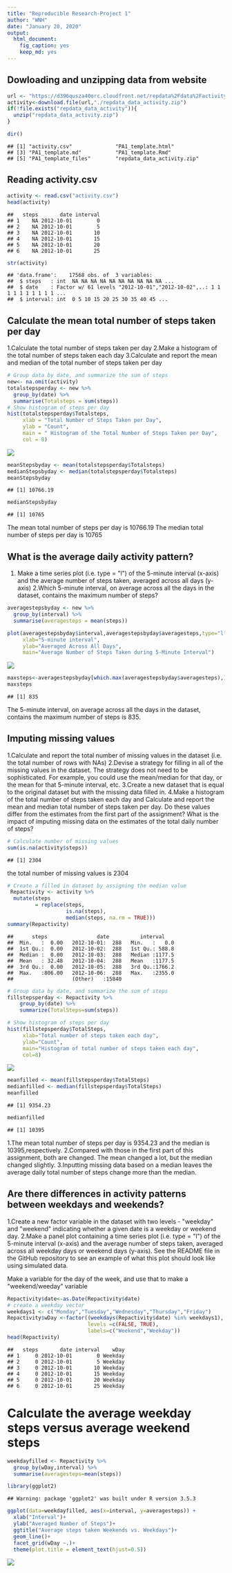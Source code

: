 ```yaml
---
title: "Reproducible Research-Project 1"
author: "WNH"
date: "January 20, 2020"
output: 
  html_document: 
    fig_caption: yes
    keep_md: yes
---
```




## Dowloading and unzipping data from website

```r
url <- "https://d396qusza40orc.cloudfront.net/repdata%2Fdata%2Factivity.zip"
activity<-download.file(url,"./repdata_data_activity.zip")
if(!file.exists("repdata_data_activity")){
  unzip("repdata_data_activity.zip")
}

dir()
```

```
## [1] "activity.csv"              "PA1_template.html"        
## [3] "PA1_template.md"           "PA1_template.Rmd"         
## [5] "PA1_template_files"        "repdata_data_activity.zip"
```

## Reading activity.csv


```r
activity <- read.csv("activity.csv")
head(activity)
```

```
##   steps       date interval
## 1    NA 2012-10-01        0
## 2    NA 2012-10-01        5
## 3    NA 2012-10-01       10
## 4    NA 2012-10-01       15
## 5    NA 2012-10-01       20
## 6    NA 2012-10-01       25
```

```r
str(activity)
```

```
## 'data.frame':	17568 obs. of  3 variables:
##  $ steps   : int  NA NA NA NA NA NA NA NA NA NA ...
##  $ date    : Factor w/ 61 levels "2012-10-01","2012-10-02",..: 1 1 1 1 1 1 1 1 1 1 ...
##  $ interval: int  0 5 10 15 20 25 30 35 40 45 ...
```
## Calculate the mean total number of steps taken per day
1.Calculate the total number of steps taken per day
2.Make a histogram of the total number of steps taken each day
3.Calculate and report the mean and median of the total number of steps taken per day

```r
# Group data by date, and summarize the sum of steps
new<- na.omit(activity)
totalstepsperday <- new %>%
  group_by(date) %>%
  summarise(Totalsteps = sum(steps))
# Show histogram of steps per day
hist(totalstepsperday$Totalsteps,
     xlab = "Total Number of Steps Taken per Day",
     ylab = "Count",
     main = " Histogram of the Total Number of Steps Taken per Day",
     col = 8)
```

![](PA1_template_files/figure-html/histogram-1.png)<!-- -->


```r
meanStepsbyday <- mean(totalstepsperday$Totalsteps)
medianStepsbyday <- median(totalstepsperday$Totalsteps)
meanStepsbyday
```

```
## [1] 10766.19
```

```r
medianStepsbyday
```

```
## [1] 10765
```
The mean total number of steps per day is 10766.19
The median total number of steps per day is 10765

## What is the average daily activity pattern?
1. Make a time series plot (i.e. type = "l") of the 5-minute interval (x-axis) and the average number of steps taken, averaged across all days (y-axis)
2.Which 5-minute interval, on average across all the days in the dataset, contains the maximum number of steps?


```r
averagestepsbyday <- new %>%
  group_by(interval) %>%
  summarise(averagesteps = mean(steps))
```


```r
plot(averagestepsbyday$interval,averagestepsbyday$averagesteps,type="l",
     xlab="5-minute interval",
     ylab="Averaged Across All Days",
     main="Average Number of Steps Taken during 5-Minute Interval")
```

![](PA1_template_files/figure-html/unnamed-chunk-5-1.png)<!-- -->


```r
maxsteps<-averagestepsbyday[which.max(averagestepsbyday$averagesteps),]$interval
maxsteps
```

```
## [1] 835
```
The 5-minute interval, on average across all the days in the dataset, contains the maximum number of steps is 835.

## Imputing missing values
1.Calculate and report the total number of missing values in the dataset (i.e. the total number of rows with NAs)
2.Devise a strategy for filling in all of the missing values in the dataset. The strategy does not need to be sophisticated. For example, you could use the mean/median for that day, or the mean for that 5-minute interval, etc.
3.Create a new dataset that is equal to the original dataset but with the missing data filled in.
4.Make a histogram of the total number of steps taken each day and Calculate and report the mean and median total number of steps taken per day. Do these values differ from the estimates from the first part of the assignment? What is the impact of imputing missing data on the estimates of the total daily number of steps?


```r
# Calculate number of missing values
sum(is.na(activity$steps))
```

```
## [1] 2304
```

the total number of missing values is 2304


```r
# Create a filled in dataset by assigning the median value 
 Repactivity <- activity %>%
  mutate(steps
         = replace(steps,
                   is.na(steps),
                   median(steps, na.rm = TRUE)))
summary(Repactivity)
```

```
##      steps                date          interval     
##  Min.   :  0.00   2012-10-01:  288   Min.   :   0.0  
##  1st Qu.:  0.00   2012-10-02:  288   1st Qu.: 588.8  
##  Median :  0.00   2012-10-03:  288   Median :1177.5  
##  Mean   : 32.48   2012-10-04:  288   Mean   :1177.5  
##  3rd Qu.:  0.00   2012-10-05:  288   3rd Qu.:1766.2  
##  Max.   :806.00   2012-10-06:  288   Max.   :2355.0  
##                   (Other)   :15840
```


```r
# Group data by date, and summarize the sum of steps
fillstepsperday <- Repactivity %>% 
    group_by(date) %>% 
    summarize(TotalSteps=sum(steps))

# Show histogram of steps per day
hist(fillstepsperday$TotalSteps, 
     xlab="Total number of steps taken each day", 
     ylab="Count", 
     main="Histogram of total number of steps taken each day",
     col=8)
```

![](PA1_template_files/figure-html/unnamed-chunk-9-1.png)<!-- -->


```r
meanfilled <- mean(fillstepsperday$TotalSteps)
medianfilled <- median(fillstepsperday$TotalSteps)
meanfilled
```

```
## [1] 9354.23
```

```r
medianfilled
```

```
## [1] 10395
```
1.The mean total number of steps per day is 9354.23 and the median is 10395,respectively. 
2.Compared with those in the first part of this assignment, both are changed. The mean changed a lot, but the median changed slightly.
3.Inputting missing data based on a median leaves the average daily total number of steps change more than the median.

## Are there differences in activity patterns between weekdays and weekends?
1.Create a new factor variable in the dataset with two levels - "weekday" and "weekend" indicating whether a given date is a weekday or weekend day.
2.Make a panel plot containing a time series plot (i.e. type = "l") of the 5-minute interval (x-axis) and the average number of steps taken, averaged across all weekday days or weekend days (y-axis). See the README file in the GitHub repository to see an example of what this plot should look like using simulated data.

Make a variable for the day of the week, and use that to make a "weekend/weeday" variable


```r
Repactivity$date<-as.Date(Repactivity$date)
# create a weekday vector
weekdays1 <- c("Monday","Tuesday","Wednesday","Thursday","Friday")
Repactivity$wDay <-factor((weekdays(Repactivity$date) %in% weekdays1),
                          levels =c(FALSE, TRUE),
                          labels=c("Weekend","Weekday"))
head(Repactivity)
```

```
##   steps       date interval    wDay
## 1     0 2012-10-01        0 Weekday
## 2     0 2012-10-01        5 Weekday
## 3     0 2012-10-01       10 Weekday
## 4     0 2012-10-01       15 Weekday
## 5     0 2012-10-01       20 Weekday
## 6     0 2012-10-01       25 Weekday
```
# Calculate the average weekday steps versus average weekend steps

```r
weekdayfilled <- Repactivity %>%
  group_by(wDay,interval) %>%
  summarise(averagesteps=mean(steps))

library(ggplot2)
```

```
## Warning: package 'ggplot2' was built under R version 3.5.3
```

```r
ggplot(data=weekdayfilled, aes(x=interval, y=averagesteps)) +
  xlab("Interval")+
  ylab("Averaged Number of Steps")+
  ggtitle("Average steps taken Weekends vs. Weekdays")+
  geom_line()+
  facet_grid(wDay ~.)+
  theme(plot.title = element_text(hjust=0.5))
```

![](PA1_template_files/figure-html/unnamed-chunk-12-1.png)<!-- -->


